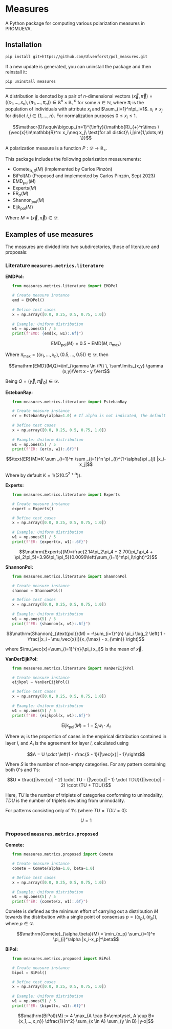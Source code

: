 # Measures

A Python package for computing various polarization measures in PROMUEVA.

## Installation

```bash
pip install git+https://github.com/Ulvenforst/pol_measures.git
```

If a new update is generated, you can uninstall the package and then reinstall it:
```bash
pip uninstall measures
```
---

A distribution is denoted by a pair of $n$-dimensional vectors $`(\vec{x},\vec{\pi})=((x_1,\dots,x_n),(\pi_1,\dots,\pi_n))\in\mathbb{R}^n\times\mathbb{R}_{+}^n`$ for some $`n\in\mathbb{N}`$, where $`\pi_i`$ is the population of individuals with attribute $`x_i`$ and $`\sum_{i=1}^n\pi_i=1`$. $`x_i\neq x_j`$ for distict $`i,j\in\{1,\dots,n\}`$. For normalization purposes $`0\leqslant x_i\leqslant 1`$.

```math
\mathscr{D}\equiv\bigcup_{n=1}^{\infty}{\mathbb{R}_{+}^n\times \{\vec{x}\in\mathbb{R}^n: x_i\neq x_j\ \text{for all distict}\ i,j\in\{1,\dots,n\} \}}
```

A polarization measure is a function $P:\mathscr{D}\to\mathbb{R}_+$.

This package includes the following polarization measurements:

*   $\mathrm{Comete}_{\alpha,\beta}(M)$ (Implemented by Carlos Pinzón)
*   $\text{BiPol}(M)$ (Proposed and implemented by Carlos Pinzón, Sept 2023)
*   $\mathrm{EMD}_\text{pol}(M)$
*   $\text{Experts}(M)$
*   $\mathrm{ER}_{\alpha}(M)$
*   $\text{Shannon}_{pol}(M)$
*   $\text{Eijk}_\text{pol}(M)$

Where $M=(\vec{x},\vec{\pi})\in\mathscr{D}$.

## Examples of use measures

The measures are divided into two subdirectories, those of literature and proposals:

### Literature `measures.metrics.literature`
**EMDPol:**
```python
   from measures.metrics.literature import EMDPol

   # Create measure instance
   emd = EMDPol()
   
   # Define test cases
   x = np.array([0.0, 0.25, 0.5, 0.75, 1.0])
   
   # Example: Uniform distribution
   w1 = np.ones(5) / 5
   print(f"EMD: {emd(x, w1):.6f}")
```
```math
\mathrm{EMD}_\text{pol}(M)=0.5-\mathrm{EMD}(M,\pi_{\max})
```

Where $`\pi_{\max}=((x_1,\dots,x_n),(0.5,\dots,0.5))\in\mathscr{D}`$, then
```math
\mathrm{EMD}(M,Q)=\inf_{\gamma \in \Pi} \, \sum\limits_{x,y} \gamma (x,y)\Vert x - y \Vert
```

Being $Q=(\vec{y},\vec{\pi}_Q)\in\mathscr{D}$.

**EstebanRay:**

```python
   from measures.metrics.literature import EstebanRay

   # Create measure instance
   er = EstebanRay(alpha=1.0) # If alpha is not indicated, the default is 1.6
   
   # Define test cases
   x = np.array([0.0, 0.25, 0.5, 0.75, 1.0])
   
   # Example: Uniform distribution
   w1 = np.ones(5) / 5
   print(f"ER: {er(x, w1):.6f}")
```
```math
\text{ER}(M)=K \sum _{i=1}^n \sum _{j=1}^n \pi _{i}^{1+\alpha}\pi _{j} |x_i-x_j|
```
Where by default $K = 1 / (2(0.5^{2 + \alpha}))$.


**Experts:**
```python
   from measures.metrics.literature import Experts

   # Create measure instance
   expert = Experts()

   # Define test cases
   x = np.array([0.0, 0.25, 0.5, 0.75, 1.0])
   
   # Example: Uniform distribution
   w1 = np.ones(5) / 5
   print(f"ER: {expert(x, w1):.6f}")
```
```math
\mathrm{Experts}(M)=\frac{2.14\pi_2\pi_4 + 2.70(\pi_1\pi_4 + \pi_2\pi_5)+3.96\pi_1\pi_5}{0.0099\left(\sum_{i=1}^n\pi_i\right)^2}
```

**ShannonPol:**
```python
   from measures.metrics.literature import ShannonPol

   # Create measure instance
   shannon = ShannonPol()

   # Define test cases
   x = np.array([0.0, 0.25, 0.5, 0.75, 1.0])
   
   # Example: Uniform distribution
   w1 = np.ones(5) / 5
   print(f"ER: {shannon(x, w1):.6f}")
```
```math
\mathrm{Shannon}_{\text{pol}}(M) = -\sum_{i=1}^{n} \pi_i \log_2 \left( 1 - \frac{|x_i - \mu_\vec{x}|}{x_{\max} - x_{\min}} \right)
```

where $\mu_\vec{x}=\sum_{i=1}^{n}{\pi_i x_i}$ is the mean of $\vec{x}$.

**VanDerEijkPol:**
```python
   from measures.metrics.literature import VanDerEijkPol

   # Create measure instance
   eijkpol = VanDerEijkPol()

   # Define test cases
   x = np.array([0.0, 0.25, 0.5, 0.75, 1.0])
   
   # Example: Uniform distribution
   w1 = np.ones(5) / 5
   print(f"ER: {eijkpol(x, w1):.6f}")
```
```math
\mathrm{Eijk}_{\text{pol}}(M) = 1- \sum_{i} w_i \cdot A_i
```
Where $w_i$ is the proportion of cases in the empirical distribution contained in layer $i$, and $A_i$ is the agreement for layer $i$, calculated using
```math
A = U \cdot \left(1 - \frac{S - 1}{|\vec{x}| - 1}\right)
```
Where $S$ is the number of non-empty categories. For any pattern containing both 0's and 1's:

```math
U = \frac{(|\vec{x}| - 2) \cdot TU - (|\vec{x}| - 1) \cdot TDU}{(|\vec{x}| - 2) \cdot (TU + TDU)}
```

Here, $TU$ is the number of triplets of categories conforming to unimodality, $TDU$ is the number of triplets deviating from unimodality.

For patterns consisting only of 1's (where $TU = TDU = 0$):

```math
U = 1
```

### Proposed `measures.metrics.proposed`

**Comete:**

```python
   from measures.metrics.proposed import Comete

   # Create measure instance
   comete = Comete(alpha=1.0, beta=1.0)

   # Define test cases
   x = np.array([0.0, 0.25, 0.5, 0.75, 1.0])
   
   # Example: Uniform distribution
   w1 = np.ones(5) / 5
   print(f"ER: {comete(x, w1):.6f}")
```

Comète is defined as the minimum effort of carrying out a distribution $M$ towards the distribution with a single point of consensus $p=((x_p),(\pi_p))$, where $p\in\mathscr{D}$.

```math
\mathrm{Comete}_{\alpha,\beta}(M) = \min_{x_p} \sum_{i=1}^n \pi_{i}^\alpha |x_i-x_p|^\beta
```

**BiPol:**
```python
   from measures.metrics.proposed import BiPol

   # Create measure instance
   bipol = BiPol()

   # Define test cases
   x = np.array([0.0, 0.25, 0.5, 0.75, 1.0])
   
   # Example: Uniform distribution
   w1 = np.ones(5) / 5
   print(f"ER: {bipol(x, w1):.6f}")
```
```math
\mathrm{BiPol}(M) := 4 \max_{A \cap B=\emptyset, A \cup B={x_1,...,x_n}} \dfrac{1}{n^2} \sum_{x \in A} \sum_{y \in B} |y-x|
```
